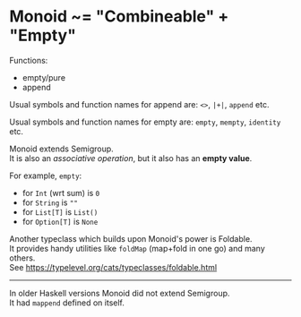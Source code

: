 
# Monoid ~= "Combineable" + "Empty"

Functions:
- empty/pure
- append

Usual symbols and function names for append are: `<>`, `|+|`, `append` etc.

Usual symbols and function names for empty are: `empty`, `mempty`, `identity` etc.


Monoid extends Semigroup.  
It is also an *associative operation*, but it also has an **empty value**.

For example, `empty`:
- for `Int` (wrt sum) is `0`
- for `String` is `""`
- for `List[T]` is `List()`
- for `Option[T]` is `None`

Another typeclass which builds upon Monoid's power is Foldable.  
It provides handy utilities like `foldMap` (map+fold in one go) and many others.  
See https://typelevel.org/cats/typeclasses/foldable.html

--- 
In older Haskell versions Monoid did not extend Semigroup.  
It had `mappend` defined on itself.

